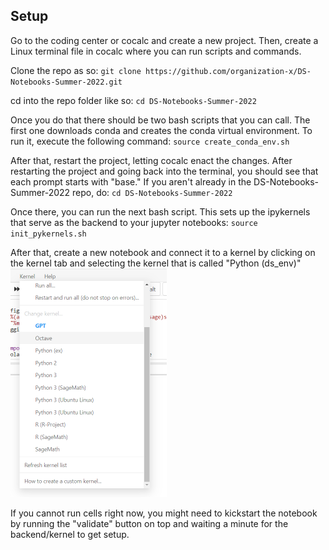 ## Setup

Go to the coding center or cocalc and create a new project. Then, create a Linux terminal file in cocalc where you can run scripts and commands.

Clone the repo as so:
`git clone https://github.com/organization-x/DS-Notebooks-Summer-2022.git`

cd into the repo folder like so:
`cd DS-Notebooks-Summer-2022`

Once you do that there should be two bash scripts that you can call. The first one downloads conda and creates the conda virtual environment. To run it, execute the following command:
`source create_conda_env.sh`

After that, restart the project, letting cocalc enact the changes. After restarting the project and going back into the terminal, you should see that each prompt starts with "base." If you aren't already in the DS-Notebooks-Summer-2022 repo, do:
`cd DS-Notebooks-Summer-2022`

Once there, you can run the next bash script. This sets up the ipykernels that serve as the backend to your jupyter notebooks: 
`source init_pykernels.sh`

After that, create a new notebook and connect it to a kernel by clicking on the kernel tab and selecting the kernel that is called "Python (ds_env)"
<img src="kernel_setup.png" width="250" />

If you cannot run cells right now, you might need to kickstart the notebook by running the "validate" button on top and waiting a minute for the backend/kernel to get setup. 